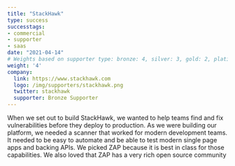 ```yaml
---
title: "StackHawk"
type: success
successtags:
- commercial
- supporter
- saas
date: "2021-04-14"
# Weights based on supporter type: bronze: 4, silver: 3, gold: 2, platinum: 1 
weight: '4'
company:
  link: https://www.stackhawk.com
  logo: /img/supporters/stackhawk.png
  twitter: stackhawk
  supporter: Bronze Supporter
---
```


When we set out to build StackHawk, we wanted to help teams find and fix vulnerabilities before they deploy to production. As we were building our platform, we needed a scanner that worked for modern development teams. It needed to be easy to automate and be able to test modern single page apps and backing APIs. We picked ZAP because it is best in class for those capabilities. We also loved that ZAP has a very rich open source community
